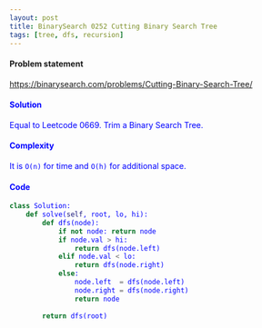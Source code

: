 ```yaml
---
layout: post
title: BinarySearch 0252 Cutting Binary Search Tree
tags: [tree, dfs, recursion]
---
```


#### Problem statement

<a href="https://binarysearch.com/problems/Cutting-Binary-Search-Tree/"> <font color = blue>https://binarysearch.com/problems/Cutting-Binary-Search-Tree/

#### Solution
Equal to Leetcode 0669. Trim a Binary Search Tree.

#### Complexity
It is `O(n)` for time and `O(h)` for additional space.

#### Code
```python
class Solution:
    def solve(self, root, lo, hi):
        def dfs(node):
            if not node: return node
            if node.val > hi:
                return dfs(node.left)
            elif node.val < lo:
                return dfs(node.right)
            else:
                node.left  = dfs(node.left)
                node.right = dfs(node.right)
                return node
            
        return dfs(root)
```
